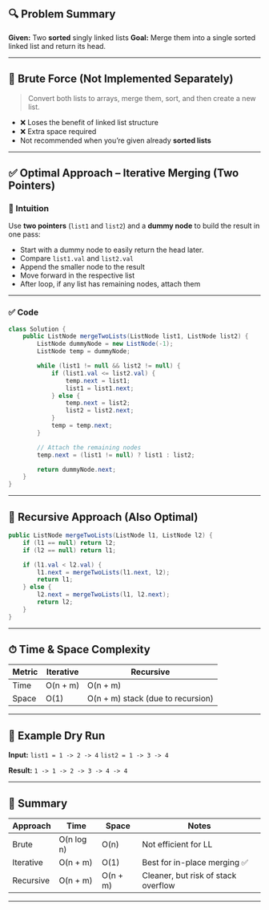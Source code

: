 ## 🔍 Problem Summary

**Given:** Two **sorted** singly linked lists
**Goal:** Merge them into a single sorted linked list and return its head.

---

## 🧠 Brute Force (Not Implemented Separately)

> Convert both lists to arrays, merge them, sort, and then create a new list.

* ❌ Loses the benefit of linked list structure
* ❌ Extra space required
* Not recommended when you’re given already **sorted lists**

---

## ✅ Optimal Approach – Iterative Merging (Two Pointers)

### 🔧 Intuition

Use **two pointers** (`list1` and `list2`) and a **dummy node** to build the result in one pass:

* Start with a dummy node to easily return the head later.
* Compare `list1.val` and `list2.val`
* Append the smaller node to the result
* Move forward in the respective list
* After loop, if any list has remaining nodes, attach them

---

### ✅ Code

```java
class Solution {
    public ListNode mergeTwoLists(ListNode list1, ListNode list2) {
        ListNode dummyNode = new ListNode(-1);
        ListNode temp = dummyNode;

        while (list1 != null && list2 != null) {
            if (list1.val <= list2.val) {
                temp.next = list1;
                list1 = list1.next;
            } else {
                temp.next = list2;
                list2 = list2.next;
            }
            temp = temp.next;
        }

        // Attach the remaining nodes
        temp.next = (list1 != null) ? list1 : list2;

        return dummyNode.next;
    }
}
```

---

## 🔄 Recursive Approach (Also Optimal)

```java
public ListNode mergeTwoLists(ListNode l1, ListNode l2) {
    if (l1 == null) return l2;
    if (l2 == null) return l1;

    if (l1.val < l2.val) {
        l1.next = mergeTwoLists(l1.next, l2);
        return l1;
    } else {
        l2.next = mergeTwoLists(l1, l2.next);
        return l2;
    }
}
```

---

## ⏱ Time & Space Complexity

| Metric | Iterative | Recursive                         |
| ------ | --------- | --------------------------------- |
| Time   | O(n + m)  | O(n + m)                          |
| Space  | O(1)      | O(n + m) stack (due to recursion) |

---

## 🧪 Example Dry Run

**Input:**
`list1 = 1 -> 2 -> 4`
`list2 = 1 -> 3 -> 4`

**Result:**
`1 -> 1 -> 2 -> 3 -> 4 -> 4`

---

## 📝 Summary

| Approach  | Time       | Space    | Notes                               |
| --------- | ---------- | -------- | ----------------------------------- |
| Brute     | O(n log n) | O(n)     | Not efficient for LL                |
| Iterative | O(n + m)   | O(1)     | Best for in-place merging ✅         |
| Recursive | O(n + m)   | O(n + m) | Cleaner, but risk of stack overflow |

---
